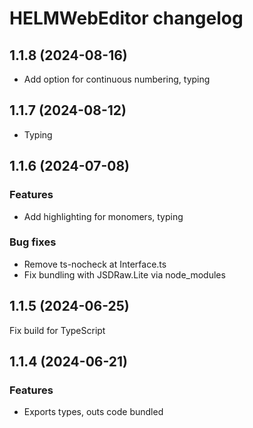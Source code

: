 # HELMWebEditor changelog

## 1.1.8 (2024-08-16)

* Add option for continuous numbering, typing

## 1.1.7 (2024-08-12)

* Typing

## 1.1.6 (2024-07-08)

### Features

* Add highlighting for monomers, typing

### Bug fixes

* Remove ts-nocheck at Interface.ts
* Fix bundling with JSDRaw.Lite via node_modules

## 1.1.5 (2024-06-25)

Fix build for TypeScript

## 1.1.4 (2024-06-21)

### Features

* Exports types, outs code bundled

